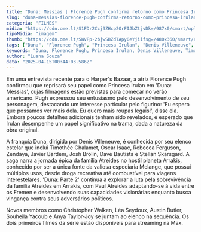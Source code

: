 ```yaml
---
title: "Duna: Messias | Florence Pugh confirma retorno como Princesa Irulan"
slug: "duna-messias-florence-pugh-confirma-retorno-como-princesa-irulan"
categoria: "FILMES"
midia: "https://cdn.ome.lt/S1FDr2Ccj9ZHcp2OrFIJbZtjvDk=/987x0/smart/uploads/conteudo/fotos/Design_sem_nome_-_2025-04-14T213540.947.png"
tipoMidia: "imagem"
thumb: "https://cdn.ome.lt/SWVFp-2bjwSBZdTApy0eYjiifsg=/480x360/smart/extras/conteudos/Design_sem_nome_-_2025-04-14T213540.947.png"
tags: ["Duna", "Florence Pugh", "Princesa Irulan", "Denis Villeneuve", "Timothée Chalamet", "Zendaya", "Oscar Isaac", "cinema", "filme", "ficção científica", "franquia"]
keywords: "Duna, Florence Pugh, Princesa Irulan, Denis Villeneuve, Timothée Chalamet, Zendaya, Oscar Isaac, cinema, filme, ficção científica, franquia"
author: "Luana Souza"
data: "2025-04-15T00:44:03.586Z"
---
```


Em uma entrevista recente para o Harper's Bazaar, a atriz Florence Pugh confirmou que reprisará seu papel como Princesa Irulan em 'Duna: Messias', cujas filmagens estão previstas para começar no verão americano. Pugh expressou seu entusiasmo pelo desenvolvimento de seu personagem, destacando um interesse particular pelo figurino: 'Eu espero que possamos ver mais dela. Eu quero mais roupas legais!', disse ela. Embora poucos detalhes adicionais tenham sido revelados, é esperado que Irulan desempenhe um papel significativo na trama, dada a natureza da obra original.

A franquia Duna, dirigida por Denis Villeneuve, é conhecida por seu elenco estelar que inclui Timothée Chalamet, Oscar Isaac, Rebecca Ferguson, Zendaya, Javier Bardem, Josh Brolin, Dave Bautista e Stellan Skarsgard. A saga narra a jornada épica da família Atreides no hostil planeta Arrakis, conhecido por ser a única fonte da valiosa especiaria Melange, que possui múltiplos usos, desde droga recreativa até combustível para viagens interestelares. 'Duna: Parte 2' continua a explorar a luta pela sobrevivência da família Atreides em Arrakis, com Paul Atreides adaptando-se à vida entre os Fremen e desenvolvendo suas capacidades visionárias enquanto busca vingança contra seus adversários políticos.

Novos membros como Christopher Walken, Léa Seydoux, Austin Butler, Souheila Yacoub e Anya Taylor-Joy se juntam ao elenco na sequência. Os dois primeiros filmes da série estão disponíveis para streaming na Max.